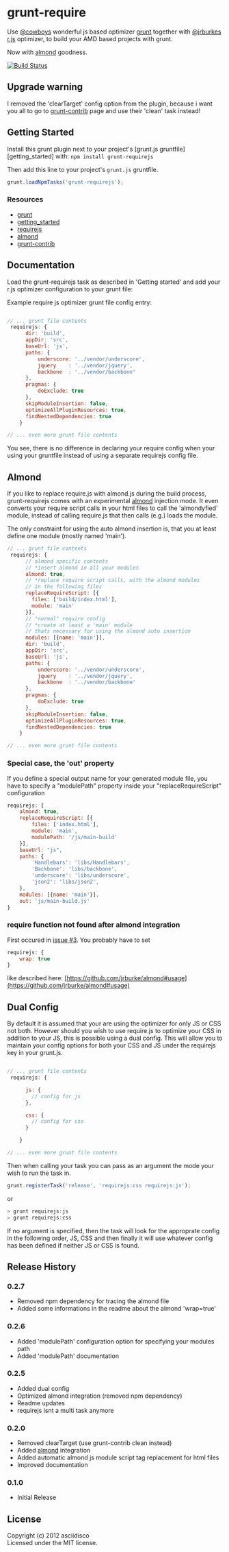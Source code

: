 # grunt-require

Use [@cowboys](https://github.com/cowboy) wonderful js based optimizer [grunt](https://github.com/cowboy/grunt) 
together with [@jrburkes](https://github.com/jrburke) [r.js](https://github.com/jrburke/r.js) optimizer,
to build your AMD based projects with grunt.

Now with [almond](https://github.com/jrburke/almond) goodness.

[![Build Status](https://secure.travis-ci.org/asciidisco/grunt-requirejs.png?branch=master)](http://travis-ci.org/asciidisco/grunt-requirejs)

## Upgrade warning
I removed the 'clearTarget' config option from the plugin, because i want you all
to go to [grunt-contrib](https://github.com/gruntjs/grunt-contrib) page and use their
'clean' task instead!

## Getting Started
Install this grunt plugin next to your project's [grunt.js gruntfile][getting_started] with: `npm install grunt-requirejs`

Then add this line to your project's `grunt.js` gruntfile.

```javascript
grunt.loadNpmTasks('grunt-requirejs');
```

### Resources

+ [grunt](https://github.com/cowboy/grunt)
+ [getting_started](https://github.com/cowboy/grunt/blob/master/docs/getting_started.md)
+ [requirejs](http://requirejs.org)
+ [almond](https://github.com/jrburke/almond)
+ [grunt-contrib](https://github.com/gruntjs/grunt-contrib)

## Documentation
Load the grunt-requirejs task as described in 'Getting started' and add your r.js optimizer
configuration to your grunt file:

Example require js optimizer grunt file config entry: 

```javascript

// ... grunt file contents
 requirejs: {
      dir: 'build',
      appDir: 'src',
      baseUrl: 'js',
      paths: {
          underscore: '../vendor/underscore',
          jquery    : '../vendor/jquery',
          backbone  : '../vendor/backbone'
      },
      pragmas: {
          doExclude: true
      },
      skipModuleInsertion: false,
      optimizeAllPluginResources: true,
      findNestedDependencies: true
    }

// ... even more grunt file contents
```

You see, there is no difference in declaring your require config when your using your gruntfile
instead of using a separate requirejs config file.

## Almond
If you like to replace require.js with almond.js during the build process, grunt-requirejs comes with an
experimental [almond](https://github.com/jrburke/almond) injection mode. It even converts your require 
script calls in your html files to call the 'almondyfied' module, instead of calling require.js 
that then calls (e.g.) loads the module.

The only constraint for using the auto almond insertion is, that you at least define one module
(mostly named 'main').

```javascript
// ... grunt file contents
 requirejs: {
      // almond specific contents
      // *insert almond in all your modules
      almond: true,
      // *replace require script calls, with the almond modules
      // in the following files 
      replaceRequireScript: [{
        files: ['build/index.html'],
        module: 'main'
      }],
      // "normal" require config
      // *create at least a 'main' module
      // thats necessary for using the almond auto insertion
      modules: [{name: 'main'}],      
      dir: 'build',
      appDir: 'src',
      baseUrl: 'js',
      paths: {
          underscore: '../vendor/underscore',
          jquery    : '../vendor/jquery',
          backbone  : '../vendor/backbone'
      },
      pragmas: {
          doExclude: true
      },
      skipModuleInsertion: false,
      optimizeAllPluginResources: true,
      findNestedDependencies: true
    }

// ... even more grunt file contents
```
### Special case, the 'out' property

If you define a special output name for your generated module file,
you have to specify a "modulePath" property inside your "replaceRequireScript" configuration 

```javascript
requirejs: {
    almond: true,
    replaceRequireScript: [{
        files: ['index.html'],
        module: 'main',
        modulePath: '/js/main-build' 
    }],
    baseUrl: "js",
    paths: {
        'Handlebars': 'libs/Handlebars',
        'Backbone': 'libs/backbone',
        'underscore': 'libs/underscore',
        'json2': 'libs/json2',
    },
    modules: [{name: 'main'}],
    out: 'js/main-build.js'
}
```

### require function not found after almond integration
First occured in [issue #3](https://github.com/asciidisco/grunt-requirejs/issues/3).
You probably have to set 

```javascript
requirejs: {
    wrap: true
}
```

like described here: [https://github.com/jrburke/almond#usage](https://github.com/jrburke/almond#usage)
 
## Dual Config
By default it is assumed that your are using the optimizer for only JS or CSS not both. However should you wish to use require.js to optimize your CSS in addition to your JS, this is possible using a dual config. This will allow you to maintain your config options for both your CSS and JS under the requirejs key in your grunt.js. 

```javascript

// ... grunt file contents
 requirejs: {

      js: {
        // config for js
      },

      css: {
        // config for css
      }

    }

// ... even more grunt file contents
```
Then when calling your task you can pass as an argument the mode your wish to run the task in.

```javascript
grunt.registerTask('release', 'requirejs:css requirejs:js');
```

or 

```javascript
> grunt requirejs:js
> grunt requirejs:css
```

If no argument is specified, then the task will look for the approprate config in the following order, JS, CSS and then finally it will use whatever config has been defined if neither JS or CSS is found.

## Release History
### 0.2.7
+ Removed npm dependency for tracing the almond file
+ Added some informations in the readme about the almond 'wrap=true'

### 0.2.6
+ Added 'modulePath' configuration option for specifying your modules path 
+ Added 'modulePath' documentation

### 0.2.5
+ Added dual config
+ Optimized almond integration (removed npm dependency)
+ Readme updates
+ requirejs isnt a multi task anymore

### 0.2.0
+ Removed clearTarget (use grunt-contrib clean instead)
+ Added [almond](https://github.com/jrburke/almond) integration
+ Added automatic almond js module script tag replacement for html files
+ Improved documentation

### 0.1.0
+ Initial Release

## License
Copyright (c) 2012 asciidisco  
Licensed under the MIT license.